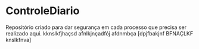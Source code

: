 # ControleDiario
Repositório criado para dar segurança em cada processo que precisa ser realizado aqui.
kknslkfjhaçsd
afnlkjnçadfój
afdnmbça
[dpjfbakjnf
BFNAÇLKF
knslkfnva]
